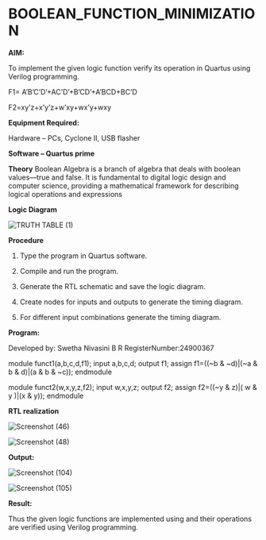# BOOLEAN_FUNCTION_MINIMIZATION

**AIM:**

To implement the given logic function verify its operation in Quartus using Verilog programming.

F1= A’B’C’D’+AC’D’+B’CD’+A’BCD+BC’D 

F2=xy’z+x’y’z+w’xy+wx’y+wxy

**Equipment Required:**

Hardware – PCs, Cyclone II, USB flasher


**Software – Quartus prime** 

**Theory**
Boolean Algebra is a branch of algebra that deals with boolean values—true and false. It is fundamental to digital logic design and computer science, providing a mathematical framework for describing logical operations and expressions

**Logic Diagram**

![TRUTH TABLE (1)](https://github.com/user-attachments/assets/08a4df84-a377-4506-85e7-aab6f7d562de)




**Procedure**

1.	Type the program in Quartus software.

2.	Compile and run the program.

3.	Generate the RTL schematic and save the logic diagram.

4.	Create nodes for inputs and outputs to generate the timing diagram.

5.	For different input combinations generate the timing diagram.


**Program:**
 

Developed by: Swetha Nivasini  B R
RegisterNumber:24900367

module funct1(a,b,c,d,f1);
input a,b,c,d;
output f1;
assign f1=((~b & ~d)|(~a & b & d)|(a & b & ~c));
endmodule

module funct2(w,x,y,z,f2);
input w,x,y,z;
output f2;
assign f2=((~y & z)|( w & y )|(x & y));
endmodule




**RTL realization**

![Screenshot (46)](https://github.com/user-attachments/assets/dcd59548-f2c5-4d06-b380-9b42cad00deb)


![Screenshot (48)](https://github.com/user-attachments/assets/09c4741b-7451-40cf-8482-8e1f4b35ad1b)



**Output:**

![Screenshot (104)](https://github.com/user-attachments/assets/01cfc80e-2166-44d1-bcc8-365025b6e749)


![Screenshot (105)](https://github.com/user-attachments/assets/961643a6-cb96-4220-b614-3552e9598d7b)




**Result:**

Thus the given logic functions are implemented using and their operations are verified using Verilog programming.

